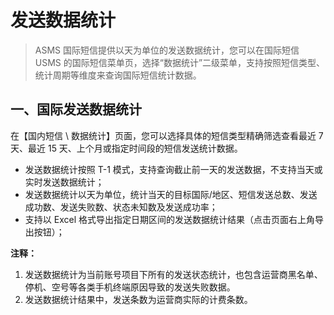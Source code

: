 # 发送数据统计

> ASMS 国际短信提供以天为单位的发送数据统计，您可以在国际短信 USMS 的国际短信菜单页，选择“数据统计”二级菜单，支持按照短信类型、统计周期等维度来查询国际短信统计数据。

## 一、国际发送数据统计

在【国内短信 \ 数据统计】页面，您可以选择具体的短信类型精确筛选查看最近 7 天、最近 15 天、上个月或指定时间段的短信发送统计数据。

- 发送数据统计按照 T-1 模式，支持查询截止前一天的发送数据，不支持当天或实时发送数据统计；
- 发送数据统计以天为单位，统计当天的目标国际/地区、短信发送总数、发送成功数、发送失败数、状态未知数及发送成功率；
- 支持以 Excel 格式导出指定日期区间的发送数据统计结果（点击页面右上角导出按钮）；

**注释：**

1. 发送数据统计为当前账号项目下所有的发送状态统计，也包含运营商黑名单、停机、空号等各类手机终端原因导致的发送失败数据。
2. 发送数据统计结果中，发送条数为运营商实际的计费条数。
